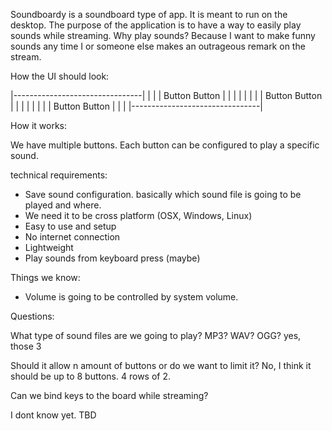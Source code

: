 Soundboardy is a soundboard type of app.
It is meant to run on the desktop.
The purpose of the application is to have a way to easily play sounds while streaming.
Why play sounds? Because I want to make funny sounds any time I or someone else makes an outrageous remark on the stream.


How the UI should look:


|--------------------------------|
|															   |
|	 Button							Button		 |
|															   |
|															   |
|															   |
|	 Button							Button		 |
|															   |
|															   |
|															   |
|	 Button							Button		 |
|																 |
|--------------------------------|


How it works:

We have multiple buttons.
Each button can be configured to play a specific sound.


technical requirements:

- Save sound configuration. basically which sound file is going to be played and where.
- We need it to be cross platform (OSX, Windows, Linux)
- Easy to use and setup
- No internet connection
- Lightweight
- Play sounds from keyboard press (maybe)


Things we know:

- Volume is going to be controlled by system volume.


Questions:

What type of sound files are we going to play? MP3? WAV? OGG?
yes, those 3

Should it allow n amount of buttons or do we want to limit it?
No, I think it should be up to 8 buttons. 4 rows of 2.


Can we bind keys to the board while streaming?

I dont know yet. TBD
